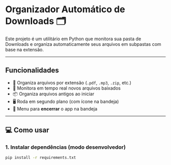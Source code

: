 # Organizador Automático de Downloads 🗂️

Este projeto é um utilitário em Python que monitora sua pasta de Downloads e organiza automaticamente seus arquivos em subpastas com base na extensão.

---

## Funcionalidades
- 📁 Organiza arquivos por extensão (`.pdf`, `.mp3`, `.zip`, etc.)
- 👀 Monitora em tempo real novos arquivos baixados
- 📦 Organiza arquivos antigos ao iniciar
- 🖥️ Roda em segundo plano (com ícone na bandeja)
- 🪪 Menu para **encerrar** o app na bandeja

---

## 💻 Como usar

### 1. Instalar dependências (modo desenvolvedor)
```bash
pip install -r requirements.txt

